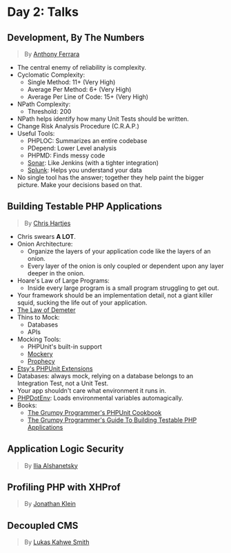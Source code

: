 # Day 2: Talks

## Development, By The Numbers

> By [Anthony Ferrara][1]

* The central enemy of reliability is complexity.
* Cyclomatic Complexity:
  * Single Method: 11+ (Very High)
  * Average Per Method: 6+ (Very High)
  * Average Per Line of Code: 15+ (Very High)
* NPath Complexity:
  * Threshold: 200
* NPath helps identify how many Unit Tests should be written.
* Change Risk Analysis Procedure (C.R.A.P.)
* Useful Tools:
  * PHPLOC: Summarizes an entire codebase
  * PDepend: Lower Level analysis
  * PHPMD: Finds messy code
  * [Sonar][6]: Like Jenkins (with a tighter integration)
  * [Splunk][7]: Helps you understand your data
* No single tool has the answer; together they help paint the bigger picture. Make your decisions based on that.

## Building Testable PHP Applications

> By [Chris Hartjes][2]

* Chris swears **A LOT**.
* Onion Architecture:
  * Organize the layers of your application code like the layers of an onion.
  * Every layer of the onion is only coupled or dependent upon any layer deeper in the onion.
* Hoare's Law of Large Programs:
  * Inside every large program is a small program struggling to get out.
* Your framework should be an implementation detail, not a giant killer squid, sucking the life out of your application.
* [The Law of Demeter][8]
* Thins to Mock:
  * Databases
  * APIs
* Mocking Tools:
  * PHPUnit's built-in support
  * [Mockery][9]
  * [Prophecy][10]
* [Etsy's PHPUnit Extensions][11]
* Databases: always mock, relying on a database belongs to an Integration Test, not a Unit Test.
* Your app shouldn't care what environment it runs in.
* [PHPDotEnv][12]: Loads environmental variables automagically.
* Books:
  * [The Grumpy Programmer's PHPUnit Cookbook][13]
  * [The Grumpy Programmer's Guide To Building Testable PHP Applications][14]

## Application Logic Security

> By [Ilia Alshanetsky][3]



## Profiling PHP with XHProf

> By [Jonathan Klein][4]



## Decoupled CMS

> By [Lukas Kahwe Smith][5]



[1]: https://twitter.com/ircmaxell
[2]: https://twitter.com/grmpyprogrammer
[3]: https://twitter.com/iliaa
[4]: https://twitter.com/jonathanklein
[5]: https://twitter.com/lsmith
[6]: http://www.sonarsource.com/products/editions/
[7]: http://dev.splunk.com/
[8]: http://en.wikipedia.org/wiki/Law_of_Demeter
[9]: https://github.com/padraic/mockery
[10]: https://github.com/phpspec/prophecy
[11]: https://github.com/etsy/phpunit-extensions
[12]: https://github.com/vlucas/phpdotenv
[13]: https://leanpub.com/grumpy-phpunit
[14]: https://leanpub.com/grumpy-testing